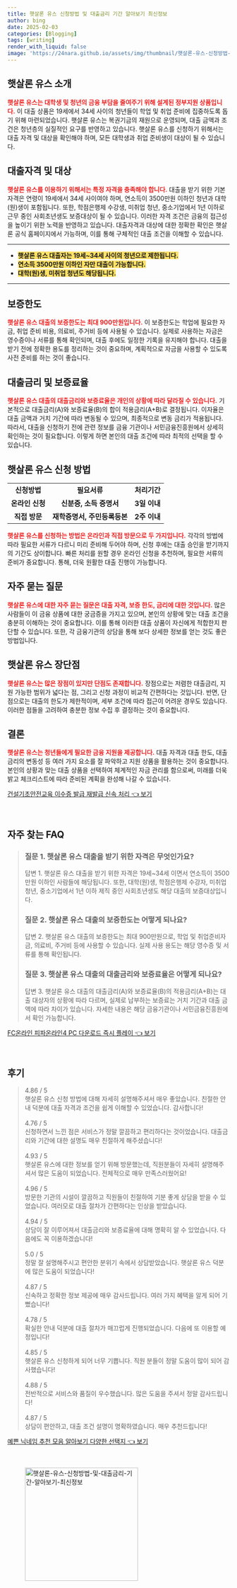 ```yaml
---
title: 햇살론 유스 신청방법 및 대출금리 기간 알아보기 최신정보
author: bing
date: 2025-02-03
categories: [Blogging]
tags: [writing]
render_with_liquid: false
image: 'https://24nara.github.io/assets/img/thumbnail/햇살론-유스-신청방법-및-대출금리-기간-알아보기-최신정보.webp'
---
```



<h2 id='햇살론_유스_소개'>햇살론 유스 소개</h2>

<p><b><span style="color: #ee2323;">햇살론 유스는 대학생 및 청년의 금융 부담을 줄여주기 위해 설계된 정부지원 상품입니다.</span></b> 이 대출 상품은 19세에서 34세 사이의 청년들이 학업 및 취업 준비에 집중하도록 돕기 위해 마련되었습니다. 햇살론 유스는 복권기금의 재원으로 운영되며, 대출 금액과 조건은 청년층의 실질적인 요구를 반영하고 있습니다. 햇살론 유스를 신청하기 위해서는 대출 자격 및 대상을 확인해야 하며, 모든 대학생과 취업 준비생이 대상이 될 수 있습니다.</p>

<h2 id='대출자격_및_대상'>대출자격 및 대상</h2>

<p><b><span style="color: #ee2323;">햇살론 유스를 이용하기 위해서는 특정 자격을 충족해야 합니다.</span></b> 대출을 받기 위한 기본 자격은 연령이 19세에서 34세 사이여야 하며, 연소득이 3500만원 이하인 청년과 대학(원)생이 포함됩니다. 또한, 학점은행제 수강생, 미취업 청년, 중소기업에서 1년 이하로 근무 중인 사회초년생도 보증대상이 될 수 있습니다. 이러한 자격 조건은 금융의 접근성을 높이기 위한 노력을 반영하고 있습니다. 대출자격과 대상에 대한 정확한 확인은 햇살론 공식 홈페이지에서 가능하며, 이를 통해 구체적인 대출 조건을 이해할 수 있습니다.</p>

<hr />

<ul>
    <li><b><span style="background-color: #ffe066;">햇살론 유스 대출자는 19세~34세 사이의 청년으로 제한됩니다.</span></b></li>
    <li><b><span style="background-color: #ffe066;">연소득 3500만원 이하인 자만 대출이 가능합니다.</span></b></li>
    <li><b><span style="background-color: #ffe066;">대학(원)생, 미취업 청년도 해당됩니다.</span></b></li>
</ul>

<hr />

<h2 id='보증한도'>보증한도</h2>

<p><b><span style="color: #ee2323;">햇살론 유스 대출의 보증한도는 최대 900만원입니다.</span></b> 이 보증한도는 학업에 필요한 자금, 취업 준비 비용, 의료비, 주거비 등에 사용될 수 있습니다. 실제로 사용하는 자금은 영수증이나 서류를 통해 확인되며, 대출 후에도 일정한 기록을 유지해야 합니다. 대출을 받기 전에 정확한 용도를 정리하는 것이 중요하며, 계획적으로 자금을 사용할 수 있도록 사전 준비를 하는 것이 좋습니다.</p>

<h2 id='대출금리_및_보증료율'>대출금리 및 보증료율</h2>

<p><b><span style="color: #ee2323;">햇살론 유스 대출의 대출금리와 보증료율은 개인의 상황에 따라 달라질 수 있습니다.</span></b> 기본적으로 대출금리(A)와 보증료율(B)의 합이 적용금리(A+B)로 결정됩니다. 이자율은 대출 금액과 거치 기간에 따라 변동될 수 있으며, 최종적으로 변동 금리가 적용됩니다. 따라서, 대출을 신청하기 전에 관련 정보를 금융 기관이나 서민금융진흥원에서 상세히 확인하는 것이 필요합니다. 이렇게 하면 본인의 대출 조건에 따라 최적의 선택을 할 수 있습니다.</p>

<h2 id='햇살론_유스_신청_방법'>햇살론 유스 신청 방법</h2>

<table>
    <tr>
        <td style="text-align: center; height: 17px;"><b>신청방법</b></td>
        <td style="text-align: center; height: 17px;"><b>필요서류</b></td>
        <td style="text-align: center; height: 17px;"><b>처리기간</b></td>
    </tr>
    <tr>
        <td style="text-align: center; height: 17px;"><b>온라인 신청</b></td>
        <td style="text-align: center; height: 17px;"><b>신분증, 소득 증명서</b></td>
        <td style="text-align: center; height: 17px;"><b>3일 이내</b></td>
    </tr>
    <tr>
        <td style="text-align: center; height: 17px;"><b>직접 방문</b></td>
        <td style="text-align: center; height: 17px;"><b>재학증명서, 주민등록등본</b></td>
        <td style="text-align: center; height: 17px;"><b>2주 이내</b></td>
    </tr>
</table>

<p><b><span style="color: #ee2323;">햇살론 유스를 신청하는 방법은 온라인과 직접 방문으로 두 가지입니다.</span></b> 각각의 방법에 따라 필요한 서류가 다르니 미리 준비해 두어야 하며, 신청 후에는 대출 승인을 받기까지의 기간도 상이합니다. 빠른 처리를 원할 경우 온라인 신청을 추천하며, 필요한 서류의 준비가 중요합니다. 통해, 더욱 원활한 대출 진행이 가능합니다.</p>

<h2 id='자주_묻는_질문'>자주 묻는 질문</h2>

<p><b><span style="color: #ee2323;">햇살론 유스에 대한 자주 묻는 질문은 대출 자격, 보증 한도, 금리에 대한 것입니다.</span></b> 많은 사람들이 이 금융 상품에 대한 궁금증을 가지고 있으며, 본인의 상황에 맞는 대출 조건을 충분히 이해하는 것이 중요합니다. 이를 통해 이러한 대출 상품이 자신에게 적합한지 판단할 수 있습니다. 또한, 각 금융기관의 상담을 통해 보다 상세한 정보를 얻는 것도 좋은 방법입니다.</p>

<h2 id='햇살론_유스_장단점'>햇살론 유스 장단점</h2>

<p><b><span style="color: #ee2323;">햇살론 유스는 많은 장점이 있지만 단점도 존재합니다.</span></b> 장점으로는 저렴한 대출금리, 지원 가능한 범위가 넓다는 점, 그리고 신청 과정이 비교적 간편하다는 것입니다. 반면, 단점으로는 대출의 한도가 제한적이며, 세부 조건에 따라 접근이 어려운 경우도 있습니다. 이러한 점들을 고려하여 충분한 정보 수집 후 결정하는 것이 중요합니다.</p>

<h2 id='결론'>결론</h2>

<p><b><span style="color: #ee2323;">햇살론 유스는 청년들에게 필요한 금융 지원을 제공합니다.</span></b> 대출 자격과 대출 한도, 대출 금리의 변동성 등 여러 가지 요소를 잘 파악하고 지원 상품을 활용하는 것이 중요합니다. 본인의 상황과 맞는 대출 상품을 선택하여 체계적인 자금 관리를 함으로써, 미래를 더욱 밝고 체크리스트에 따라 준비된 계획을 완성해 나갈 수 있습니다.</p>


<p><a class="click-button" title="건설기초안전교육 이수증 발급 재발급 신속 처리" href="https://24nara.github.io/posts/%EA%B1%B4%EC%84%A4%EA%B8%B0%EC%B4%88%EC%95%88%EC%A0%84%EA%B5%90%EC%9C%A1-%EC%9D%B4%EC%88%98%EC%A6%9D-%EB%B0%9C%EA%B8%89-%EC%9E%AC%EB%B0%9C%EA%B8%89-%EC%8B%A0%EC%86%8D-%EC%B2%98%EB%A6%AC/" rel="dofollow">건설기초안전교육 이수증 발급 재발급 신속 처리 👈 보기</a></p><br>
<h2 id='자주_찾는_FAQ'>자주 찾는 FAQ</h2>
<div itemscope="" itemtype="https://schema.org/FAQPage"> 
<blockquote> 
<div itemscope="" itemprop="mainEntity" itemtype="https://schema.org/Question"> 
<h3 itemprop="name">질문 1. 햇살론 유스 대출을 받기 위한 자격은 무엇인가요?</h3> 
<div itemscope="" itemprop="acceptedAnswer" itemtype="https://schema.org/Answer"> 
<span itemprop="text"> 
<p>답변 1. 햇살론 유스 대출을 받기 위한 자격은 19세~34세 이면서 연소득이 3500만원 이하인 사람들에 해당됩니다. 또한, 대학(원)생, 학점은행제 수강자, 미취업청년, 중소기업에서 1년 이하 제직 중인 사회초년생도 해당 대출의 보증대상입니다.</p> 
</span> 
</div> 
</div> 

<div itemscope="" itemprop="mainEntity" itemtype="https://schema.org/Question"> 
<h3 itemprop="name">질문 2. 햇살론 유스 대출의 보증한도는 어떻게 되나요?</h3> 
<div itemscope="" itemprop="acceptedAnswer" itemtype="https://schema.org/Answer"> 
<span itemprop="text"> 
<p>답변 2. 햇살론 유스 대출의 보증한도는 최대 900만원으로, 학업 및 취업준비자금, 의료비, 주거비 등에 사용할 수 있습니다. 실제 사용 용도는 해당 영수증 및 서류를 통해 확인됩니다.</p> 
</span> 
</div> 
</div> 

<div itemscope="" itemprop="mainEntity" itemtype="https://schema.org/Question"> 
<h3 itemprop="name">질문 3. 햇살론 유스 대출의 대출금리와 보증료율은 어떻게 되나요?</h3> 
<div itemscope="" itemprop="acceptedAnswer" itemtype="https://schema.org/Answer"> 
<span itemprop="text"> 
<p>답변 3. 햇살론 유스 대출의 대출금리(A)와 보증료율(B)의 적용금리(A+B)는 대출 대상자의 상황에 따라 다르며, 실제로 납부하는 보증료는 거치 기간과 대출 금액에 따라 차이가 있습니다. 자세한 내용은 해당 금융기관이나 서민금융진흥원에서 확인 가능합니다.</p> 
</span> 
</div> 
</div> 
</blockquote> 
</div>
<p><a class="click-button" title="FC온라인 피파온라인4 PC 다운로드 즉시 플레이" href="https://24nara.github.io/posts/FC%EC%98%A8%EB%9D%BC%EC%9D%B8-%ED%94%BC%ED%8C%8C%EC%98%A8%EB%9D%BC%EC%9D%B84-PC-%EB%8B%A4%EC%9A%B4%EB%A1%9C%EB%93%9C-%EC%A6%89%EC%8B%9C-%ED%94%8C%EB%A0%88%EC%9D%B4/" rel="dofollow">FC온라인 피파온라인4 PC 다운로드 즉시 플레이 👈 보기</a></p><br>
<h2 id='후기'>후기</h2>
<div itemscope itemtype="https://schema.org/Product">
  <blockquote>
  <div itemprop="review" itemscope itemtype="https://schema.org/Review">
      <div itemprop="reviewRating" itemscope itemtype="https://schema.org/Rating"> <span itemprop="ratingValue">4.86</span> / <span itemprop="bestRating">5</span> </div>
      <span itemprop="reviewBody">햇살론 유스 신청 방법에 대해 자세히 설명해주셔서 매우 좋았습니다. 친절한 안내 덕분에 대출 자격과 조건을 쉽게 이해할 수 있었습니다. 감사합니다!</span>
  </div>
  <br>
  <div itemprop="review" itemscope itemtype="https://schema.org/Review">
      <div itemprop="reviewRating" itemscope itemtype="https://schema.org/Rating"> <span itemprop="ratingValue">4.76</span> / <span itemprop="bestRating">5</span> </div>
      <span itemprop="reviewBody">신청하면서 느낀 점은 서비스가 정말 깔끔하고 편리하다는 것이었습니다. 대출금리와 기간에 대한 설명도 매우 친절하게 해주셨습니다!</span>
  </div>
  <br>
  <div itemprop="review" itemscope itemtype="https://schema.org/Review">
      <div itemprop="reviewRating" itemscope itemtype="https://schema.org/Rating"> <span itemprop="ratingValue">4.93</span> / <span itemprop="bestRating">5</span> </div>
      <span itemprop="reviewBody">햇살론 유스에 대한 정보를 얻기 위해 방문했는데, 직원분들이 자세히 설명해주셔서 많은 도움이 되었습니다. 전체적으로 매우 만족스러웠어요!</span>
  </div>
  <br>
  <div itemprop="review" itemscope itemtype="https://schema.org/Review">
      <div itemprop="reviewRating" itemscope itemtype="https://schema.org/Rating"> <span itemprop="ratingValue">4.96</span> / <span itemprop="bestRating">5</span> </div>
      <span itemprop="reviewBody">방문한 기관의 시설이 깔끔하고 직원들이 친절하여 기분 좋게 상담을 받을 수 있었습니다. 여러모로 대출 절차가 간편하다는 인상을 받았습니다.</span>
  </div>
  <br>
  <div itemprop="review" itemscope itemtype="https://schema.org/Review">
      <div itemprop="reviewRating" itemscope itemtype="https://schema.org/Rating"> <span itemprop="ratingValue">4.94</span> / <span itemprop="bestRating">5</span> </div>
      <span itemprop="reviewBody">상담이 잘 이루어져서 대출금리와 보증료율에 대해 명확히 알 수 있었습니다. 다음에도 꼭 이용하겠습니다!</span>
  </div>
  <br>
  <div itemprop="review" itemscope itemtype="https://schema.org/Review">
      <div itemprop="reviewRating" itemscope itemtype="https://schema.org/Rating"> <span itemprop="ratingValue">5.0</span> / <span itemprop="bestRating">5</span> </div>
      <span itemprop="reviewBody">정말 잘 설명해주시고 편안한 분위기 속에서 상담받았습니다. 햇살론 유스 덕분에 많은 도움이 되었습니다!</span>
  </div>
  <br>
  <div itemprop="review" itemscope itemtype="https://schema.org/Review">
      <div itemprop="reviewRating" itemscope itemtype="https://schema.org/Rating"> <span itemprop="ratingValue">4.87</span> / <span itemprop="bestRating">5</span> </div>
      <span itemprop="reviewBody">신속하고 정확한 정보 제공에 매우 감사드립니다. 여러 가지 혜택을 알게 되어 기뻤습니다!</span>
  </div>
  <br>
  <div itemprop="review" itemscope itemtype="https://schema.org/Review">
      <div itemprop="reviewRating" itemscope itemtype="https://schema.org/Rating"> <span itemprop="ratingValue">4.78</span> / <span itemprop="bestRating">5</span> </div>
      <span itemprop="reviewBody">확실한 안내 덕분에 대출 절차가 매끄럽게 진행되었습니다. 다음에 또 이용할 예정입니다!</span>
  </div>
  <br>
  <div itemprop="review" itemscope itemtype="https://schema.org/Review">
      <div itemprop="reviewRating" itemscope itemtype="https://schema.org/Rating"> <span itemprop="ratingValue">4.85</span> / <span itemprop="bestRating">5</span> </div>
      <span itemprop="reviewBody">햇살론 유스 신청하게 되어 너무 기쁩니다. 직원 분들이 정말 도움이 많이 되어 감사했습니다!</span>
  </div>
  <br>
  <div itemprop="review" itemscope itemtype="https://schema.org/Review">
      <div itemprop="reviewRating" itemscope itemtype="https://schema.org/Rating"> <span itemprop="ratingValue">4.88</span> / <span itemprop="bestRating">5</span> </div>
      <span itemprop="reviewBody">전반적으로 서비스와 품질이 우수했습니다. 많은 도움을 주셔서 정말 감사드립니다!</span>
  </div>
  <br>
  <div itemprop="review" itemscope itemtype="https://schema.org/Review">
      <div itemprop="reviewRating" itemscope itemtype="https://schema.org/Rating"> <span itemprop="ratingValue">4.87</span> / <span itemprop="bestRating">5</span> </div>
      <span itemprop="reviewBody">상담이 편안하고, 대출 조건 설명이 명확하였습니다. 매우 추천드립니다!</span>
  </div>
  </blockquote>
</div>
<p><a class="click-button" title="예쁜 닉네임 추천 모음 알아보기 다양한 선택지" href="https://24nara.github.io/posts/%EC%98%88%EC%81%9C-%EB%8B%89%EB%84%A4%EC%9E%84-%EC%B6%94%EC%B2%9C-%EB%AA%A8%EC%9D%8C-%EC%95%8C%EC%95%84%EB%B3%B4%EA%B8%B0-%EB%8B%A4%EC%96%91%ED%95%9C-%EC%84%A0%ED%83%9D%EC%A7%80/" rel="dofollow">예쁜 닉네임 추천 모음 알아보기 다양한 선택지 👈 보기</a></p><br>
<figure class="image"><img src="https://24nara.github.io/assets/img/thumbnail/햇살론-유스-신청방법-및-대출금리-기간-알아보기-최신정보.webp" alt="햇살론-유스-신청방법-및-대출금리-기간-알아보기-최신정보" width="256" height="256"></figure>